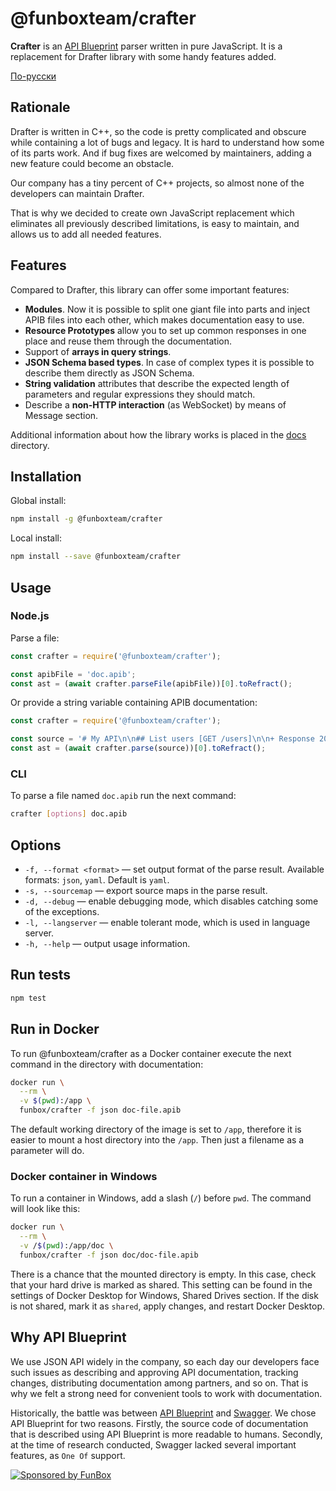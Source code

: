 # @funboxteam/crafter

**Crafter** is an [API Blueprint](https://apiblueprint.org/) parser written in pure JavaScript.
It is a replacement for Drafter library with some handy features added.

[По-русски](./README.ru.md)

## Rationale

Drafter is written in C++, so the code is pretty complicated and obscure while containing a lot of bugs and legacy.
It is hard to understand how some of its parts work. And if bug fixes are welcomed by maintainers, adding a new feature could become an obstacle.

Our company has a tiny percent of C++ projects, so almost none of the developers can maintain Drafter.

That is why we decided to create own JavaScript replacement which eliminates all previously described limitations,
is easy to maintain, and allows us to add all needed features.

## Features

Compared to Drafter, this library can offer some important features:

- **Modules**. Now it is possible to split one giant file into parts and inject APIB files into each other, which makes documentation easy to use.
- **Resource Prototypes** allow you to set up common responses in one place and reuse them through the documentation.
- Support of **arrays in query strings**.
- **JSON Schema based types**. In case of complex types it is possible to describe them directly as JSON Schema.
- **String validation** attributes that describe the expected length of parameters and regular expressions they should match.
- Describe a **non-HTTP interaction** (as WebSocket) by means of Message section.

Additional information about how the library works is placed in the [docs](docs) directory.

## Installation

Global install:

```bash
npm install -g @funboxteam/crafter
```

Local install:

```bash
npm install --save @funboxteam/crafter
```

## Usage

### Node.js

Parse a file:

```javascript
const crafter = require('@funboxteam/crafter');

const apibFile = 'doc.apib';
const ast = (await crafter.parseFile(apibFile))[0].toRefract();
```

Or provide a string variable containing APIB documentation:

```javascript
const crafter = require('@funboxteam/crafter');

const source = '# My API\n\n## List users [GET /users]\n\n+ Response 200';
const ast = (await crafter.parse(source))[0].toRefract();
```

### CLI

To parse a file named `doc.apib` run the next command:

```bash
crafter [options] doc.apib
```

## Options

- `-f, --format <format>` — set output format of the parse result. Available formats: `json`, `yaml`. Default is `yaml`.
- `-s, --sourcemap` — export source maps in the parse result.
- `-d, --debug` — enable debugging mode, which disables catching some of the exceptions.
- `-l, --langserver` — enable tolerant mode, which is used in language server.
- `-h, --help` — output usage information.

## Run tests

```bash
npm test
```

## Run in Docker

To run @funboxteam/crafter as a Docker container execute the next command in the directory with documentation:

```bash
docker run \
  --rm \
  -v $(pwd):/app \
  funbox/crafter -f json doc-file.apib
```

The default working directory of the image is set to `/app`, therefore it is easier to mount
a host directory into the `/app`. Then just a filename as a parameter will do.

### Docker container in Windows

To run a container in Windows, add a slash (`/`) before `pwd`.
The command will look like this:

```bash
docker run \
  --rm \
  -v /$(pwd):/app/doc \
  funbox/crafter -f json doc/doc-file.apib
```

There is a chance that the mounted directory is empty. In this case, check that your hard drive is marked as shared.
This setting can be found in the settings of Docker Desktop for Windows, Shared Drives section.
If the disk is not shared, mark it as `shared`, apply changes, and restart Docker Desktop.

## Why API Blueprint

We use JSON API widely in the company, so each day our developers face such issues as describing and approving API documentation,
tracking changes, distributing documentation among partners, and so on. That is why we felt a strong need for convenient tools
to work with documentation.

Historically, the battle was between [API Blueprint](https://apiblueprint.org/) and [Swagger](https://swagger.io/).
We chose API Blueprint for two reasons. Firstly, the source code of documentation that is described using API Blueprint is more readable to humans.
Secondly, at the time of research conducted, Swagger lacked several important features, as `One Of` support.

[![Sponsored by FunBox](https://funbox.ru/badges/sponsored_by_funbox_centered.svg)](https://funbox.ru)
